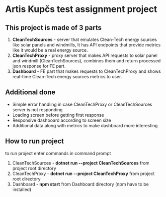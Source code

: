 # Artis Kupčs test assignment project

## This project is made of 3 parts 
1. **CleanTechSources** - server that emulates Clean-Tech energy sources like solar panels and windmills, It has API endpoints that provide metrics like it would be a real energy source.
2. **CleanTechProxy** - proxy server that makes API requests to solar panel and windmill (CleanTechSources), combines them and return processed json response for FE part.
3. **Dashboard** - FE part that makes requests to CleanTechProxy and shows real-time Clean-Tech energy sources metrics to user.

## Additional done
- Simple error handling in case CleanTechProxy or CleanTechSources server is not responding
- Loading screen before getting first response
- Responsive dashboard according to screen size
- Additional data along with metrics to make dashboard more interesting

## How to run project
to run project enter commands in command prompt

1. CleanTechSources - **dotnet run --project CleanTechSources** from project root directory
2. CleanTechProxy - **dotnet run --project CleanTechProxy** from project root directory
3. Dashboard - **npm start** from Dashboard directory (npm have to be installed)